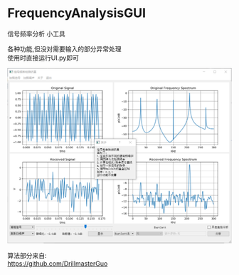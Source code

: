 # FrequencyAnalysisGUI
信号频率分析 小工具

各种功能,但没对需要输入的部分异常处理  
使用时直接运行UI.py即可  

![效果](./1.png "效果图")


算法部分来自:  
https://github.com/DrillmasterGuo
